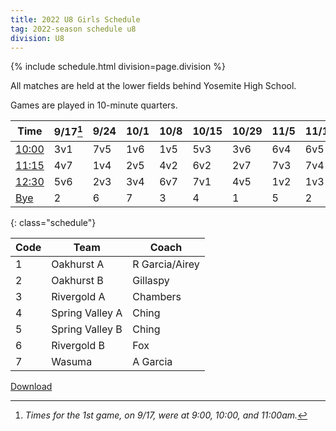```yaml
---
title: 2022 U8 Girls Schedule
tag: 2022-season schedule u8
division: U8
---
```


{% include schedule.html division=page.division %}

All matches are held at the lower fields behind Yosemite High School.

Games are played in 10-minute quarters.

| Time         | 9/17[^1]| 9/24  | 10/1  | 10/8  | 10/15 | 10/29 | 11/5  | 11/12 | 11/19
|--------------|---------|-------|-------|-------|-------|-------|-------|-------|-------
| <u>10:00</u> | 3v1     | 7v5   | 1v6   | 1v5   | 5v3   | 3v6   | 6v4   | 6v5   | 4v3
| <u>11:15</u> | 4v7     | 1v4   | 2v5   | 4v2   | 6v2   | 2v7   | 7v3   | 7v4   | 5v2
| <u>12:30</u> | 5v6     | 2v3   | 3v4   | 6v7   | 7v1   | 4v5   | 1v2   | 1v3   | 6v1
| <u>Bye</u>   | 2       | 6     | 7     | 3     |  4    | 1     | 5     | 2     | 7
{: class="schedule"}

| Code  | Team            | Coach                         
|-------|-----------------|---------------
| 1     | Oakhurst A      | R Garcia/Airey
| 2     | Oakhurst B      | Gillaspy
| 3     | Rivergold A     | Chambers
| 4     | Spring Valley A | Ching
| 5     | Spring Valley B | Ching
| 6     | Rivergold B     | Fox
| 7     | Wasuma          | A Garcia


[Download](/schedules/2022/MAYSL-2022-U8-girls.pdf)

[^1]: *Times for the 1st game, on 9/17, were at 9:00, 10:00, and 11:00am.*
